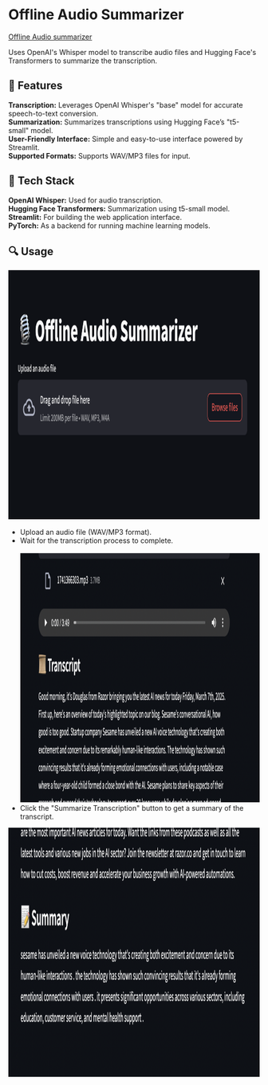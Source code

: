 # Offline Audio Summarizer
[Offline Audio summarizer]([https://podquik.streamlit.app/](https://legendary-space-fortnight-vgr4vv5j6j5hwx46-8501.app.github.dev/))
 
 Uses OpenAI's Whisper model to transcribe audio files and Hugging Face's Transformers to summarize the transcription.

## 🚀 Features <br>
**Transcription:** Leverages OpenAI Whisper's "base" model for accurate speech-to-text conversion.<br>
**Summarization:** Summarizes transcriptions using Hugging Face’s "t5-small" model.<br>
**User-Friendly Interface:** Simple and easy-to-use interface powered by Streamlit.<br>
**Supported Formats:** Supports WAV/MP3 files for input.

## 🔧 Tech Stack <br>
**OpenAI Whisper:** Used for audio transcription.<br>
**Hugging Face Transformers:** Summarization using t5-small model.<br>
**Streamlit:** For building the web application interface.<br>
**PyTorch:** As a backend for running machine learning models.

## 🔍 Usage <br>
<img src="/home.png" width="650" height="500"><br>
- Upload an audio file (WAV/MP3 format). <br>
- Wait for the transcription process to complete. <br><br>
<img src="/transcript.png" width="650" height="500"><br>
- Click the "Summarize Transcription" button to get a summary of the transcript.
<img src="/summary.png" width="650" height="500">
